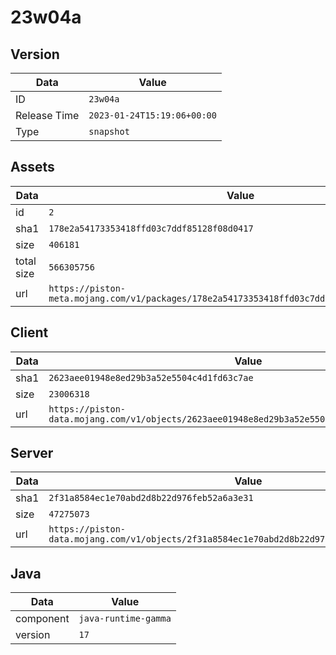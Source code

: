 # 23w04a

## Version

|**Data**        | **Value**                 |
|----------------|-------------------------|
| ID   | ```23w04a```   |
| Release Time   | ```2023-01-24T15:19:06+00:00```   |
| Type   | ```snapshot```   |

## Assets

|**Data**        | **Value**                 |
|----------------|-------------------------|
| id   | ```2```   |
| sha1   | ```178e2a54173353418ffd03c7ddf85128f08d0417```   |
| size   | ```406181```   |
| total size  | ```566305756```  |
| url       | ```https://piston-meta.mojang.com/v1/packages/178e2a54173353418ffd03c7ddf85128f08d0417/2.json``` |

## Client

|**Data**        | **Value**                 |
|----------------|-------------------------|
| sha1   | ```2623aee01948e8ed29b3a52e5504c4d1fd63c7ae```   |
| size   | ```23006318```   |
| url       | ```https://piston-data.mojang.com/v1/objects/2623aee01948e8ed29b3a52e5504c4d1fd63c7ae/client.jar``` |

## Server

|**Data**        | **Value**                 |
|----------------|-------------------------|
| sha1   | ```2f31a8584ec1e70abd2d8b22d976feb52a6a3e31```   |
| size   | ```47275073```   |
| url       | ```https://piston-data.mojang.com/v1/objects/2f31a8584ec1e70abd2d8b22d976feb52a6a3e31/server.jar``` |

## Java

|**Data**        | **Value**                 |
|----------------|-------------------------|
| component   | ```java-runtime-gamma```   |
| version   | ```17```   |